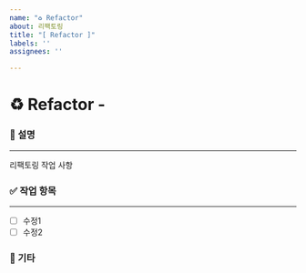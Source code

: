 ```yaml
---
name: "♻️ Refactor"
about: 리팩토링
title: "[ Refactor ]"
labels: ''
assignees: ''

---
```


# ♻️ Refactor - <!--{ 작업 내용 }-->

### 📌 설명

---
<!-- 어떤 리팩토링 작업을 했는지 적어주세요 -->
리팩토링 작업 사항

### ✅ 작업 항목

---
<!-- 아래에 수정 사항을 적어주세요 PR 날릴 때 모두 체크되어야함 -->
- [ ] 수정1
- [ ] 수정2

### 🔧 기타
